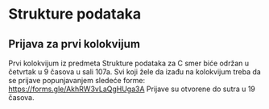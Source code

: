 # Strukture podataka

## Prijava za prvi kolokvijum

Prvi kolokvijum iz predmeta Strukture podataka za C smer biće održan u četvrtak u 9 časova u sali 107a.
Svi koji žele da izađu na kolokvijum treba da se prijave popunjavanjem sledeće forme: https://forms.gle/AkhRW3vLaQgHUga3A
Prijave su otvorene do sutra u 19 časova.